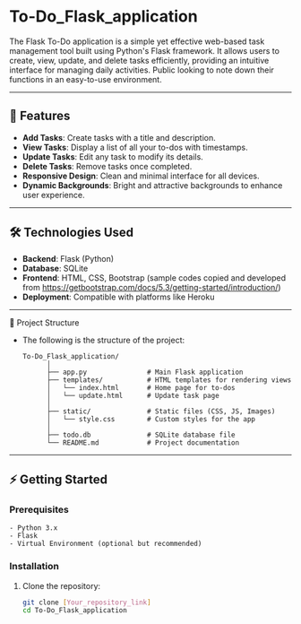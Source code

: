 # To-Do_Flask_application
The Flask To-Do application is a simple yet effective web-based task management tool built using Python's Flask framework. It allows users to create, view, update, and delete tasks efficiently, providing an intuitive interface for managing daily activities. Public looking to note down their functions in an easy-to-use environment.

---

## 🚀 Features

- **Add Tasks**: Create tasks with a title and description.
- **View Tasks**: Display a list of all your to-dos with timestamps.
- **Update Tasks**: Edit any task to modify its details.
- **Delete Tasks**: Remove tasks once completed.
- **Responsive Design**: Clean and minimal interface for all devices.
- **Dynamic Backgrounds**: Bright and attractive backgrounds to enhance user experience.

---

## 🛠️ Technologies Used

- **Backend**: Flask (Python)
- **Database**: SQLite
- **Frontend**: HTML, CSS, Bootstrap (sample codes copied and developed from https://getbootstrap.com/docs/5.3/getting-started/introduction/)
- **Deployment**: Compatible with platforms like Heroku

---

📂 Project Structure
- The following is the structure of the project:

      To-Do_Flask_application/
            │
            ├── app.py               # Main Flask application
            ├── templates/           # HTML templates for rendering views
            │   └── index.html       # Home page for to-dos
            │   └── update.html      # Update task page
            │
            ├── static/              # Static files (CSS, JS, Images)
            │   └── style.css        # Custom styles for the app
            │
            ├── todo.db              # SQLite database file
            └── README.md            # Project documentation

---

## ⚡ Getting Started

### Prerequisites
    - Python 3.x
    - Flask
    - Virtual Environment (optional but recommended)

### Installation
1. Clone the repository:
   ```bash
   git clone [Your_repository_link]
   cd To-Do_Flask_application
